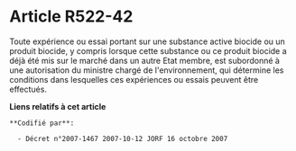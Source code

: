 # Article R522-42

Toute expérience ou essai portant sur une substance active biocide ou un produit biocide, y compris lorsque cette substance
ou ce produit biocide a déjà été mis sur le marché dans un autre Etat membre, est subordonné à une autorisation du ministre
chargé de l'environnement, qui détermine les conditions dans lesquelles ces expériences ou essais peuvent être effectués.

**Liens relatifs à cet article**

	**Codifié par**:

	  - Décret n°2007-1467 2007-10-12 JORF 16 octobre 2007
